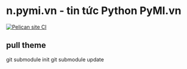 # n.pymi.vn - tin tức Python PyMI.vn
[![Pelican site CI](https://github.com/pymivn/news/actions/workflows/pelican.yml/badge.svg?branch=develop)](https://github.com/pymivn/news/actions/workflows/pelican.yml)

## pull theme

git submodule init
git submodule update

